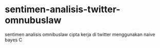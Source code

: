# sentimen-analisis-twitter-omnubuslaw
sentimen analisis omnibuslaw cipta kerja di twitter menggunakan naive bayes C
